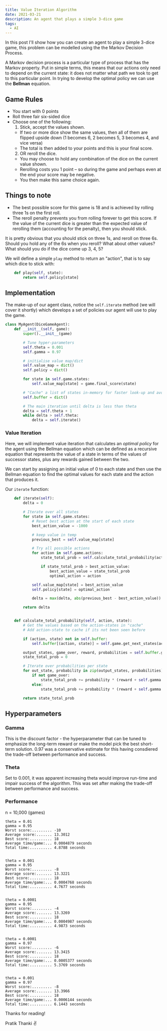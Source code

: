 ```yaml
---
title: Value Iteration Algorithm
date: 2021-03-21
description: An agent that plays a simple 3-dice game
tags:
  - AI
---
```


In this post I'll show how you can create an agent to play a simple 3-dice game, this problem can be modelled using the the Markov 
Decision Process.

A Markov decision process is a particular type of process that has the Markov property. Put in simple terms, this means that our 
actions only need to depend on the current state: it does not matter what path we took to get to this particular point. In trying 
to develop the optimal policy we can use the **Bellman** equation. 

## Game Rules

- You start with 0 points
- Roll three fair six-sided dice
- Choose one of the following:
  1. Stick, accept the values shown.
    - If two or more dice show the same values, then all of them are flipped upside down (1 becomes 6, 2 becomes 5, 3 becomes 4, 
    and vice versa)
    - The total is then added to your points and this is your final score.
  2. OR reroll the dice.
    - You may choose to hold any combination of the dice on the current value shown.
    - Rerolling costs you 1 point – so during the game and perhaps even at the end your score may be negative.
    - You then make this same choice again.

## Things to note
- The best possible score for this game is 18 and is achieved by rolling three 1s on the first roll.
- The reroll penalty prevents you from rolling forever to get this score. If the value of the current dice is greater than the 
expected value of 
rerolling them (accounting for the penalty), then you should stick.

It is pretty obvious that you should stick on three 1s, and reroll on three 6s. Should you hold any of the 6s when you reroll? 
What about other values? What should you do if the dice come up 3, 4, 5?


We will define a simple `play` method to return an "action", that is to say which dice to stick with:

```py
    def play(self, state):
        return self.policy[state]
```

## Implementation

The make-up of our agent class, notice the `self.iterate` method (we will cover it shortly) which develops a set of policies our 
agent will use to play the game.

```py
class MyAgent(DiceGameAgent):
    def __init__(self, game):
        super().__init__(game)

        # Tune hyper-parameters
        self.theta = 0.001
        self.gamma = 0.97

        # initialise value map/dict
        self.value_map = dict()
        self.policy = dict()

        for state in self.game.states:
            self.value_map[state] = game.final_score(state)

        # "Cache" a list of states in-memory for faster look-up and avoid recalculating via get_next_states()
        self.buffer = dict()

        # The main iteration until delta is less than theta
        delta = self.theta + 1
        while delta > self.theta:
            delta = self.iterate()
```

### Value Iteration

Here, we will implement value iteration that calculates an _optimal policy_ for the agent using the Bellman equation
which can be defined as a recursive equation that represents the value of a state in terms of the values of successor states, 
plus any rewards gained between the two.

We can start by assigning an initial value of 0 to each state and then use the Bellman equation to find the optimal values for 
each state and the action that produces it.

Our `iterate` function:

```py
    def iterate(self):
        delta = 0

        # Iterate over all states
        for state in self.game.states:
            # Reset best action at the start of each state
            best_action_value = -1000

            # keep value in temp
            previous_best = self.value_map[state]

            # Try all possible actions
            for action in self.game.actions:
                state_total_prob = self.calculate_total_probability(action, state)

                if state_total_prob > best_action_value:
                    best_action_value = state_total_prob
                    optimal_action = action

            self.value_map[state] = best_action_value
            self.policy[state] = optimal_action

            delta = max(delta, abs(previous_best - best_action_value))

        return delta


    def calculate_total_probability(self, action, state):
        # Get the values based on the action-states in "cache"
        # Add action-state to cache if its not been seen before

        if (action, state) not in self.buffer:
            self.buffer[(action, state)] = self.game.get_next_states(action, state)

        output_states, game_over, reward, probabilities = self.buffer.get((action, state))
        state_total_prob = 0

        # Iterate over probabilities per state
        for out_state, probability in zip(output_states, probabilities):
            if not game_over:
                state_total_prob += probability * (reward + self.gamma * self.value_map.get(out_state))
            else:
                state_total_prob += probability * (reward + self.gamma * self.game.final_score(state))

        return state_total_prob
```

## Hyperparameters

### Gamma

This is the discount factor - the hyperparameter that can be tuned to emphasize the long-term reward or make the model pick 
the best short-term solution. 0.97 was a conservative estimate for this having consdiered the trade-off between performance 
and success.

### Theta

Set to 0.001, it was apparent increasing theta would improve run-time and impair success of the algorithm. This was set after 
making the trade-off between performance and success.


### Performance

n = 10,000 (games)

```log
theta = 0.01
gamma = 0.95
Worst score:......... -10
Average score:....... 13.3012
Best score:.......... 18
Average time/game:... 0.0004879 seconds
Total time:.......... 4.8788 seconds


theta = 0.001
gamma = 0.95
Worst score:......... -8
Average score:....... 13.3221
Best score:.......... 18
Average time/game:... 0.0004768 seconds
Total time:.......... 4.7677 seconds


theta = 0.0001
gamma = 0.95
Worst score:......... -4
Average score:....... 13.3269
Best score:.......... 18
Average time/game:... 0.0004987 seconds
Total time:.......... 4.9873 seconds


theta = 0.0001
gamma = 0.97
Worst score:......... -6
Average score:....... 13.3415
Best score:.......... 18
Average time/game:... 0.0005377 seconds
Total time:.......... 5.3769 seconds


theta = 0.001
gamma = 0.97
Worst score:......... -8
Average score:....... 13.3966
Best score:.......... 18
Average time/game:... 0.0006144 seconds
Total time:.......... 6.1443 seconds

```

Thanks for reading! 

Pratik Thanki ✌️
